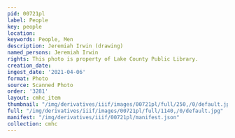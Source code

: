 ```yaml
---
pid: 00721pl
label: People
key: people
location: 
keywords: People, Men
description: Jeremiah Irwin (drawing)
named_persons: Jeremiah Irwin
rights: This photo is property of Lake County Public Library.
creation_date: 
ingest_date: '2021-04-06'
format: Photo
source: Scanned Photo
order: '3281'
layout: cmhc_item
thumbnail: "/img/derivatives/iiif/images/00721pl/full/250,/0/default.jpg"
full: "/img/derivatives/iiif/images/00721pl/full/1140,/0/default.jpg"
manifest: "/img/derivatives/iiif/00721pl/manifest.json"
collection: cmhc
---
```

